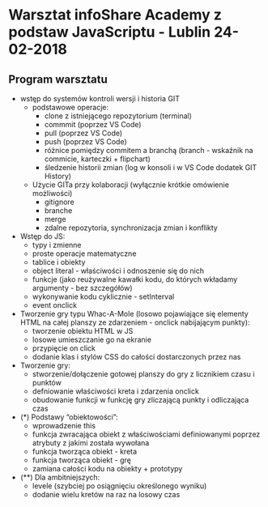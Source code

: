 # Warsztat infoShare Academy z podstaw JavaScriptu - Lublin 24-02-2018

## Program warsztatu

- wstęp do systemów kontroli wersji i historia GIT
    - podstawowe operacje:
        - clone z istniejącego repozytorium (terminal)
        - commmit (poprzez VS Code)
        - pull (poprzez VS Code)
        - push (poprzez VS Code)
        - różnice pomiędzy commitem a branchą (branch - wskaźnik na commicie, karteczki + flipchart)
        - śledzenie historii zmian (log w konsoli i w VS Code dodatek GIT History)
    - Użycie GITa przy kolaboracji (wyłącznie krótkie omówienie możliwości)
        - gitignore 
        - branche
        - merge
        - zdalne repozytoria,  synchronizacja zmian i konflikty
- Wstęp do JS:
    - typy i zmienne
    - proste operacje matematyczne
    - tablice i obiekty
    - object literal - właściwości i odnoszenie się do nich
    - funkcje (jako reużywalne kawałki kodu, do których wkładamy argumenty - bez szczegółów)
    - wykonywanie kodu cyklicznie - setInterval
    - event onclick
- Tworzenie gry typu Whac-A-Mole (losowo pojawiające się elementy HTML na całej planszy ze zdarzeniem - onclick nabijającym punkty):
    - tworzenie obiektu HTML w JS
    - losowe umieszczanie go na ekranie
    - przypięcie on click
    - dodanie klas i stylów CSS do całości dostarczonych przez nas
- Tworzenie gry:
    - stworzenie/dołączenie gotowej planszy do gry z licznikiem czasu i punktów
    - defniowanie właściwości kreta i zdarzenia onclick
    - obudowanie funkcji w funkcję gry zliczającą punkty i odliczająca czas
- (*) Podstawy “obiektowości”:
    - wprowadzenie this
    - funkcja zwracająca obiekt z właściwościami definiowanymi poprzez atrybuty z jakimi została wywołana
    - funkcja tworząca obiekt - kreta
    - funkcja tworząca obiekt - grę
    - zamiana całości kodu na obiekty + prototypy
- (**) Dla ambitniejszych:
    - levele (szybciej po osiągnięciu określonego wyniku)
    - dodanie wielu kretów na raz na losowy czas
